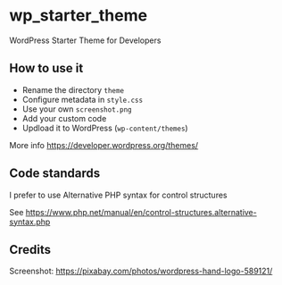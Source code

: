 # wp_starter_theme

WordPress Starter Theme for Developers

## How to use it

* Rename the directory `theme`
* Configure metadata in `style.css`
* Use your own `screenshot.png`
* Add your custom code
* Updload it to WordPress (`wp-content/themes`)

More info https://developer.wordpress.org/themes/

## Code standards

I prefer to use Alternative PHP syntax for control structures

See  https://www.php.net/manual/en/control-structures.alternative-syntax.php

## Credits

Screenshot: https://pixabay.com/photos/wordpress-hand-logo-589121/
